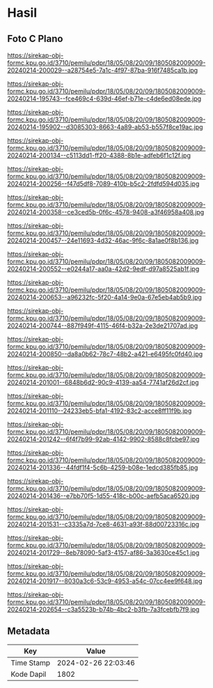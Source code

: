 # Hasil

## Foto C Plano

https://sirekap-obj-formc.kpu.go.id/3710/pemilu/pdpr/18/05/08/20/09/1805082009009-20240214-200029--a28754e5-7a1c-4f97-87ba-916f7485ca1b.jpg

https://sirekap-obj-formc.kpu.go.id/3710/pemilu/pdpr/18/05/08/20/09/1805082009009-20240214-195743--fce469c4-639d-46ef-b71e-c4de6ed08ede.jpg

https://sirekap-obj-formc.kpu.go.id/3710/pemilu/pdpr/18/05/08/20/09/1805082009009-20240214-195902--d3085303-8663-4a89-ab53-b557f8ce19ac.jpg

https://sirekap-obj-formc.kpu.go.id/3710/pemilu/pdpr/18/05/08/20/09/1805082009009-20240214-200134--c5113dd1-ff20-4388-8b1e-adfeb6f1c12f.jpg

https://sirekap-obj-formc.kpu.go.id/3710/pemilu/pdpr/18/05/08/20/09/1805082009009-20240214-200256--f47d5df8-7089-410b-b5c2-2fdfd594d035.jpg

https://sirekap-obj-formc.kpu.go.id/3710/pemilu/pdpr/18/05/08/20/09/1805082009009-20240214-200358--ce3ced5b-0f6c-4578-9408-a3f46958a408.jpg

https://sirekap-obj-formc.kpu.go.id/3710/pemilu/pdpr/18/05/08/20/09/1805082009009-20240214-200457--24e11693-4d32-46ac-9f6c-8a1ae0f8b136.jpg

https://sirekap-obj-formc.kpu.go.id/3710/pemilu/pdpr/18/05/08/20/09/1805082009009-20240214-200552--e0244a17-aa0a-42d2-9edf-d97a8525ab1f.jpg

https://sirekap-obj-formc.kpu.go.id/3710/pemilu/pdpr/18/05/08/20/09/1805082009009-20240214-200653--a96232fc-5f20-4a14-9e0a-67e5eb4ab5b9.jpg

https://sirekap-obj-formc.kpu.go.id/3710/pemilu/pdpr/18/05/08/20/09/1805082009009-20240214-200744--887f949f-4115-46f4-b32a-2e3de21707ad.jpg

https://sirekap-obj-formc.kpu.go.id/3710/pemilu/pdpr/18/05/08/20/09/1805082009009-20240214-200850--da8a0b62-78c7-48b2-a421-e6495fc0fd40.jpg

https://sirekap-obj-formc.kpu.go.id/3710/pemilu/pdpr/18/05/08/20/09/1805082009009-20240214-201001--6848b6d2-90c9-4139-aa54-7741af26d2cf.jpg

https://sirekap-obj-formc.kpu.go.id/3710/pemilu/pdpr/18/05/08/20/09/1805082009009-20240214-201110--24233eb5-bfa1-4192-83c2-acce8ff11f9b.jpg

https://sirekap-obj-formc.kpu.go.id/3710/pemilu/pdpr/18/05/08/20/09/1805082009009-20240214-201242--6f4f7b99-92ab-4142-9902-8588c8fcbe97.jpg

https://sirekap-obj-formc.kpu.go.id/3710/pemilu/pdpr/18/05/08/20/09/1805082009009-20240214-201336--44fdf1f4-5c6b-4259-b08e-1edcd385fb85.jpg

https://sirekap-obj-formc.kpu.go.id/3710/pemilu/pdpr/18/05/08/20/09/1805082009009-20240214-201436--e7bb70f5-1d55-418c-b00c-aefb5aca6520.jpg

https://sirekap-obj-formc.kpu.go.id/3710/pemilu/pdpr/18/05/08/20/09/1805082009009-20240214-201531--c3335a7d-7ce8-4631-a93f-88d00723316c.jpg

https://sirekap-obj-formc.kpu.go.id/3710/pemilu/pdpr/18/05/08/20/09/1805082009009-20240214-201729--8eb78090-5af3-4157-af86-3a3630ce45c1.jpg

https://sirekap-obj-formc.kpu.go.id/3710/pemilu/pdpr/18/05/08/20/09/1805082009009-20240214-201917--8030a3c6-53c9-4953-a54c-07cc4ee9f648.jpg

https://sirekap-obj-formc.kpu.go.id/3710/pemilu/pdpr/18/05/08/20/09/1805082009009-20240214-202654--c3a5523b-b74b-4bc2-b3fb-7a3fcebfb7f9.jpg


## Metadata

| Key        | Value               |
| ---------- | ------------------- |
| Time Stamp | 2024-02-26 22:03:46 |
| Kode Dapil | 1802                |



